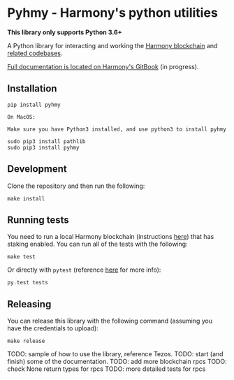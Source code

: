 # Pyhmy - Harmony's python utilities

**This library only supports Python 3.6+**

A Python library for interacting and working the [Harmony blockchain](https://harmony.one/)
and [related codebases](https://github.com/harmony-one).

[Full documentation is located on Harmony's GitBook](https://docs.harmony.one/) (in progress).

## Installation

```
pip install pyhmy

On MacOS:

Make sure you have Python3 installed, and use python3 to install pyhmy

sudo pip3 install pathlib
sudo pip3 install pyhmy
```

## Development

Clone the repository and then run the following:
```
make install
```

## Running tests

You need to run a local Harmony blockchain (instructions [here](https://github.com/harmony-one/harmony/README.md)) that has staking enabled.
You can run all of the tests with the following:

```
make test
```

Or directly with `pytest` (reference [here](https://docs.pytest.org/en/latest/index.html) for more info):

```
py.test tests
```

## Releasing

You can release this library with the following command (assuming you have the credentials to upload):

```
make release
```

TODO: sample of how to use the library, reference Tezos.
TODO: start (and finish) some of the documentation.
TODO: add more blockchain rpcs
TODO: check None return types for rpcs
TODO: more detailed tests for rpcs
